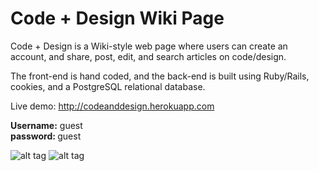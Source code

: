 # Code + Design Wiki Page

Code + Design is a Wiki-style web page where users can create an account, and share, post, edit, and search articles on code/design.

The front-end is hand coded, and the back-end is built using Ruby/Rails, cookies, and a PostgreSQL relational database.

Live demo: http://codeanddesign.herokuapp.com

<strong>Username:</strong> guest <br>
<strong>password: </strong>guest

![alt tag](https://cloud.githubusercontent.com/assets/1388737/11096411/d39e25aa-8867-11e5-8422-cc4c6a69a76d.png)
![alt tag](https://cloud.githubusercontent.com/assets/1388737/11096220/f80bd834-8866-11e5-85b8-c74d671920a7.png)
